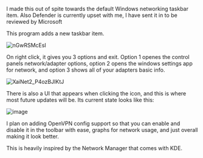 I made this out of spite towards the default Windows networking taskbar item.
Also Defender is currently upset with me, I have sent it in to be reviewed by Microsoft


This program adds a new taskbar item.


![nGwRSMcEsI](https://github.com/user-attachments/assets/f6325800-06ac-44bb-9667-4d701ee834aa)

On right click, it gives you 3 options and exit. Option 1 openes the control panels network/adapter options, option 2 opens the windows settings app for network, and option 3 shows all of your adapters basic info.

![XaiNet2_P4ozBJIKtJ](https://github.com/user-attachments/assets/f9932db1-7d90-4fb6-ba43-df18679ae9b2)


There is also a UI that appears when clicking the icon, and this is where most future updates will be. Its current state looks like this:

![image](https://github.com/user-attachments/assets/a3122f08-4972-4138-838c-ee809300581e)


I plan on adding OpenVPN config support so that you can enable and disable it in the toolbar with ease, graphs for network usage, and just overall making it look better.

This is heavily inspired by the Network Manager that comes with KDE.
